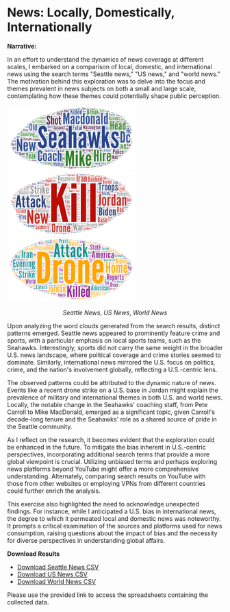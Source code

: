 # News: Locally, Domestically, Internationally


**Narrative:**

In an effort to understand the dynamics of news coverage at different scales, I embarked on a comparison of local, domestic, and international news using the search terms "Seattle news," "US news," and "world news." The motivation behind this exploration was to delve into the focus and themes prevalent in news subjects on both a small and large scale, contemplating how these themes could potentially shape public perception.

<p float="left">
  <img src="img/seattlecloud.png" width="300" />
  <img src="img/uscloud.png" width="300" /> 
  <img src="img/worldcloud.png" width="300" />
</p>

<p align="center">
  <em>Seattle News</em>, <em>US News</em>, <em>World News</em>
</p>

Upon analyzing the word clouds generated from the search results, distinct patterns emerged. Seattle news appeared to prominently feature crime and sports, with a particular emphasis on local sports teams, such as the Seahawks. Interestingly, sports did not carry the same weight in the broader U.S. news landscape, where political coverage and crime stories seemed to dominate. Similarly, international news mirrored the U.S. focus on politics, crime, and the nation's involvement globally, reflecting a U.S.-centric lens.


The observed patterns could be attributed to the dynamic nature of news. Events like a recent drone strike on a U.S. base in Jordan might explain the prevalence of military and international themes in both U.S. and world news. Locally, the notable change in the Seahawks' coaching staff, from Pete Carroll to Mike MacDonald, emerged as a significant topic, given Carroll's decade-long tenure and the Seahawks' role as a shared source of pride in the Seattle community.


As I reflect on the research, it becomes evident that the exploration could be enhanced in the future. To mitigate the bias inherent in U.S.-centric perspectives, incorporating additional search terms that provide a more global viewpoint is crucial. Utilizing unbiased terms and perhaps exploring news platforms beyond YouTube might offer a more comprehensive understanding. Alternately, comparing search results on YouTube with those from other websites or employing VPNs from different countries could further enrich the analysis.

This exercise also highlighted the need to acknowledge unexpected findings. For instance, while I anticipated a U.S. bias in international news, the degree to which it permeated local and domestic news was noteworthy. It prompts a critical examination of the sources and platforms used for news consumption, raising questions about the impact of bias and the necessity for diverse perspectives in understanding global affairs.


**Download Results**

- [Download Seattle News CSV](./assets/seattlecloud.csv?raw=true)
- [Download US News CSV](./assets/uscloud.csv?raw=true)
- [Download World News CSV](./assets/worldcloud.csv?raw=true)

Please use the provided link to access the spreadsheets containing the collected data.

